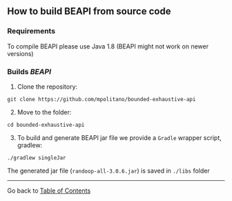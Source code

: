 ## How to build BEAPI from source code

### Requirements

To compile  BEAPI please use Java 1.8 (BEAPI might not work on newer versions)

### Builds *BEAPI*



1. Clone the repository:

```
git clone https://github.com/mpolitano/bounded-exhaustive-api

```
2. Move to the folder:

```
cd bounded-exhaustive-api
```


3. To build and generate BEAPI jar file  we provide a ```Gradle``` wrapper script, gradlew:


```
./gradlew singleJar
```


The generated jar file (```randoop-all-3.0.6.jar```) is saved  in ```./libs``` folder


* * *

Go back to [Table of Contents](README.md)

